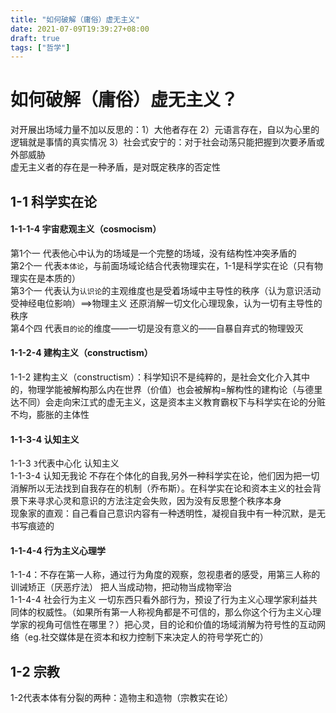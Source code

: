 ```yaml
---
title: "如何破解（庸俗）虚无主义"
date: 2021-07-09T19:39:27+08:00
draft: true
tags: ["哲学"]
---
```


# 如何破解（庸俗）虚无主义？
对开展出场域力量不加以反思的：1）大他者存在 2）元语言存在，自以为心里的逻辑就是事情的真实情况 3）社会式安宁的：对于社会动荡只能把握到次要矛盾或外部威胁<br>
虚无主义者的存在是一种矛盾，是对既定秩序的否定性
## 1-1 科学实在论
#### 1-1-1-4 宇宙悲观主义（cosmocism）
第1个一 代表他心中认为的场域是一个完整的场域，没有结构性冲突矛盾的<br>
第2个一 代表`本体论`，与前面场域论结合代表物理实在，1-1是科学实在论（只有物理实在是本质的）<br>
第3个一 代表认为`认识论`的主观维度也是受着场域中主导性的秩序（认为意识活动受神经电位影响）==>物理主义 还原消解一切文化心理现象，认为一切有主导性的秩序<br>
第4个四 代表`目的论`的维度——一切是没有意义的——自暴自弃式的物理毁灭
#### 1-1-2-4 建构主义（constructism）
1-1-2 建构主义（constructism）：科学知识不是纯粹的，是社会文化介入其中的，物理学能被解构那么内在世界（价值）也会被解构=解构性的建构论（与德里达不同）会走向宋江式的虚无主义，这是资本主义教育霸权下与科学实在论的分赃不均，膨胀的主体性
#### 1-1-3-4 认知主义
1-1-3 `3`代表中心化 认知主义<br>
1-1-3-4 认知无我论 不存在个体化的自我,另外一种科学实在论，他们因为把一切消解所以无法找到自我存在的机制（乔布斯）。在科学实在论和资本主义的社会背景下来寻求心灵和意识的方法注定会失败，因为没有反思整个秩序本身<br>
现象家的直观：自己看自己意识内容有一种透明性，凝视自我中有一种沉默，是无书写痕迹的
#### 1-1-4-4 行为主义心理学
1-1-4：不存在第一人称，通过行为角度的观察，忽视患者的感受，用第三人称的训诫矫正（厌恶疗法） 把人当成动物，把动物当成物宰治<br>
1-1-4-4 社会行为主义 一切东西只看外部行为，预设了行为主义心理学家利益共同体的权威性。（如果所有第一人称视角都是不可信的，那么你这个行为主义心理学家的视角可信性在哪里？）把心灵，目的论和价值的场域消解为符号性的互动网络（eg.社交媒体是在资本和权力控制下来决定人的符号学死亡的）

## 1-2 宗教
1-2代表本体有分裂的两种：造物主和造物（宗教实在论）

